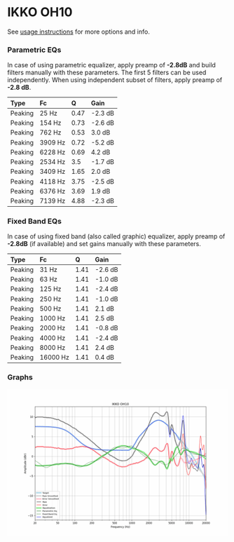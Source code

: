 # IKKO OH10
See [usage instructions](https://github.com/jaakkopasanen/AutoEq#usage) for more options and info.

### Parametric EQs
In case of using parametric equalizer, apply preamp of **-2.8dB** and build filters manually
with these parameters. The first 5 filters can be used independently.
When using independent subset of filters, apply preamp of **-2.8 dB**.

| Type    | Fc      |    Q | Gain    |
|:--------|:--------|:-----|:--------|
| Peaking | 25 Hz   | 0.47 | -2.3 dB |
| Peaking | 154 Hz  | 0.73 | -2.6 dB |
| Peaking | 762 Hz  | 0.53 | 3.0 dB  |
| Peaking | 3909 Hz | 0.72 | -5.2 dB |
| Peaking | 6228 Hz | 0.69 | 4.2 dB  |
| Peaking | 2534 Hz | 3.5  | -1.7 dB |
| Peaking | 3409 Hz | 1.65 | 2.0 dB  |
| Peaking | 4118 Hz | 3.75 | -2.5 dB |
| Peaking | 6376 Hz | 3.69 | 1.9 dB  |
| Peaking | 7139 Hz | 4.88 | -2.3 dB |

### Fixed Band EQs
In case of using fixed band (also called graphic) equalizer, apply preamp of **-2.8dB**
(if available) and set gains manually with these parameters.

| Type    | Fc       |    Q | Gain    |
|:--------|:---------|:-----|:--------|
| Peaking | 31 Hz    | 1.41 | -2.6 dB |
| Peaking | 63 Hz    | 1.41 | -1.0 dB |
| Peaking | 125 Hz   | 1.41 | -2.4 dB |
| Peaking | 250 Hz   | 1.41 | -1.0 dB |
| Peaking | 500 Hz   | 1.41 | 2.1 dB  |
| Peaking | 1000 Hz  | 1.41 | 2.5 dB  |
| Peaking | 2000 Hz  | 1.41 | -0.8 dB |
| Peaking | 4000 Hz  | 1.41 | -2.4 dB |
| Peaking | 8000 Hz  | 1.41 | 2.4 dB  |
| Peaking | 16000 Hz | 1.41 | 0.4 dB  |

### Graphs
![](./IKKO%20OH10.png)